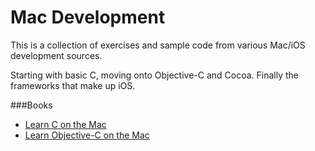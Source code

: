 # Mac Development
This is a collection of exercises and sample code from various Mac/iOS development sources.

Starting with basic C, moving onto Objective-C and Cocoa. Finally the frameworks that make up iOS.

###Books
* [Learn C on the Mac](http://www.apress.com/9781430218098)
* [Learn Objective-C on the Mac](http://www.apress.com/9781430218159)